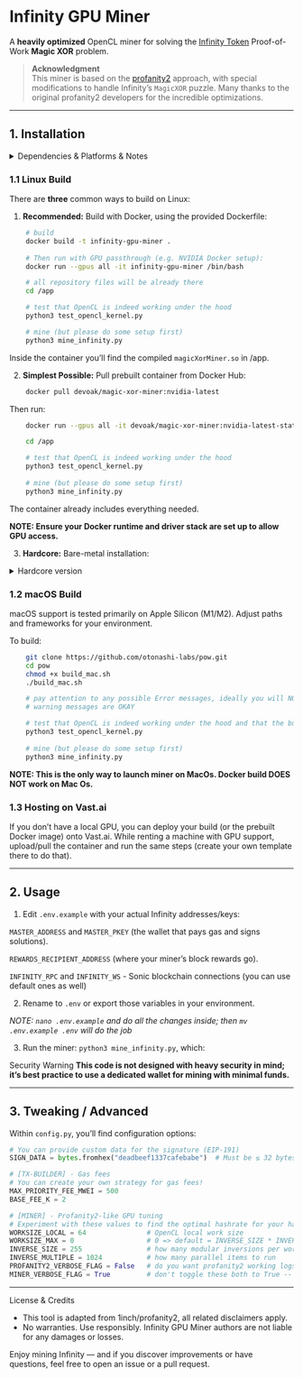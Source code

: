 # Infinity GPU Miner

A **heavily optimized** OpenCL miner for solving the [Infinity Token](https://github.com/8finity-xyz/protocol) Proof-of-Work **Magic XOR** problem.  

> **Acknowledgment**  
> This miner is based on the [profanity2](https://github.com/1inch/profanity2) approach, with special modifications to handle Infinity’s `MagicXOR` puzzle. Many thanks to the original profanity2 developers for the incredible optimizations.

---

## 1. Installation

<details>
    <summary>Dependencies & Platforms & Notes</summary>

This miner is a heavily optimized software, hence it is quite picky dependencies-wise. Please make sure you have all the necessary dependancies installed and working together.

**An optimal option for most of the users will be to proceed with Docker build on a server with NVIDIA GPU.**

- **OpenCL** (SDK + GPU drivers)  
  - Linux: `ocl-icd-opencl-dev`, `libopencl-clang-dev`, compatible NVIDIA or AMD drivers
  - macOS: OpenCL must be available; Apple Silicon with GPU drivers (Metal/OpenCL bridging) tested.
- **C++11** compiler (e.g., `g++`).
- **Python 3.10+** with `pybind11`, `safe-pysha3`, `ecdsa`, `coincurve`, `web3`, `websockets`, etc.
- **Make** (for building `magicXorMiner.so`).
- (Optional) **Docker** (for container builds).

> **Tested** primarily on Linux (NVIDIA GPUs) and Apple Silicon. Other platforms *may* work but are not guaranteed.

</details>


### 1.1 Linux Build

There are **three** common ways to build on Linux:

1. **Recommended:** Build with Docker, using the provided Dockerfile:
```bash
    # build
    docker build -t infinity-gpu-miner .
    
    # Then run with GPU passthrough (e.g. NVIDIA Docker setup):
    docker run --gpus all -it infinity-gpu-miner /bin/bash

    # all repository files will be already there
    cd /app

    # test that OpenCL is indeed working under the hood
    python3 test_opencl_kernel.py 

    # mine (but please do some setup first)
    python3 mine_infinity.py
 ```

Inside the container you’ll find the compiled `magicXorMiner.so` in /app.

2. **Simplest Possible:** Pull prebuilt container from Docker Hub:
```bash
    docker pull devoak/magic-xor-miner:nvidia-latest
```
Then run:
```bash
    docker run --gpus all -it devoak/magic-xor-miner:nvidia-latest-stats /bin/bash

    cd /app

    # test that OpenCL is indeed working under the hood
    python3 test_opencl_kernel.py 
    
    # mine (but please do some setup first)
    python3 mine_infinity.py

```
The container already includes everything needed.

**NOTE: Ensure your Docker runtime and driver stack are set up to allow GPU access.**

3. **Hardcore:** Bare-metal installation:
<details>
    <summary>Hardcore version</summary>

```bash
   # Install dependencies, for example on Ubuntu:
   sudo apt-get update && sudo apt-get install -y \
    g++ make git ocl-icd-opencl-dev libopencl-clang-dev curl python3 python3-pip clinfo nano

    # Install Python packages for Python 3.10
   pip3 install pybind11 safe-pysha3 ecdsa web3 coincurve websocket-client websockets dotenv 

   # Clone and build:
   git clone https://github.com/otonashi-labs/pow.git
   cd pow
   make clean && make

   # Potentially you might wanna use this line. If Nvidia and OpenCL aren't befrending
   # Configure OpenCL ICD for NVIDIA
   # mkdir -p /etc/OpenCL/vendors && echo "libnvidia-opencl.so.1" > /etc/OpenCL/vendors/nvidia.icd

   # test that OpenCL is indeed working under the hood
   python3 test_opencl_kernel.py 

   # mine (but please do some setup first and congrats if this option succeded 🎉)
   python3 mine_infinity.py
```

This will likely produce `magicXorMiner.so`, with high probability.

However, there might be platform specific issues.  If experiencing any trouble with installing all of the dependancies -- please consider Docker build. 

**THIS IS THE HARDCORE BUILD VERSION**

</details>


### 1.2 macOS Build

macOS support is tested primarily on Apple Silicon (M1/M2). Adjust paths and frameworks for your environment.

To build:
```bash
    git clone https://github.com/otonashi-labs/pow.git
    cd pow
    chmod +x build_mac.sh
    ./build_mac.sh

    # pay attention to any possible Error messages, ideally you will NOT get any
    # warning messages are OKAY

    # test that OpenCL is indeed working under the hood and that the build is succesefull
    python3 test_opencl_kernel.py 
    
    # mine (but please do some setup first)
    python3 mine_infinity.py
```

**NOTE: This is the only way to launch miner on MacOs. Docker build DOES NOT work on Mac Os.**

### 1.3 Hosting on Vast.ai

If you don’t have a local GPU, you can deploy your build (or the prebuilt Docker image) onto Vast.ai. While renting a machine with GPU support, upload/pull the container and run the same steps (create your own template there to do that).

---

## 2. Usage
1.	Edit `.env.example` with your actual Infinity addresses/keys:

`MASTER_ADDRESS` and `MASTER_PKEY` (the wallet that pays gas and signs solutions).

`REWARDS_RECIPIENT_ADDRESS` (where your miner’s block rewards go).

`INFINITY_RPC` and `INFINITY_WS` - Sonic blockchain connections (you can use default ones as well)

2.	Rename to `.env` or export those variables in your environment.

*NOTE: `nano .env.example` and do all the changes inside; then `mv .env.example .env` will do the job*

3.	Run the miner: `python3 mine_infinity.py`, which:

Security Warning
**This code is not designed with heavy security in mind; it’s best practice to use a dedicated wallet for mining with minimal funds.**

---

## 3. Tweaking / Advanced

Within `config.py`, you’ll find configuration options:

```python
# You can provide custom data for the signature (EIP-191)
SIGN_DATA = bytes.fromhex("deadbeef1337cafebabe")  # Must be ≤ 32 bytes

# [TX-BUILDER] - Gas fees
# You can create your own strategy for gas fees!
MAX_PRIORITY_FEE_MWEI = 500
BASE_FEE_K = 2

# [MINER] - Profanity2-like GPU tuning
# Experiment with these values to find the optimal hashrate for your hardware.
WORKSIZE_LOCAL = 64               # OpenCL local work size
WORKSIZE_MAX = 0                  # 0 => default = INVERSE_SIZE * INVERSE_MULTIPLE
INVERSE_SIZE = 255                # how many modular inversions per work item
INVERSE_MULTIPLE = 1024           # how many parallel items to run
PROFANITY2_VERBOSE_FLAG = False   # do you want profanity2 working logs?
MINER_VERBOSE_FLAG = True         # don't toggle these both to True -- they will mix, one at a time please
```

---

License & Credits
- This tool is adapted from 1inch/profanity2, all related disclaimers apply.
- No warranties. Use responsibly. Infinity GPU Miner authors are not liable for any damages or losses.


Enjoy mining Infinity — and if you discover improvements or have questions, feel free to open an issue or a pull request.

